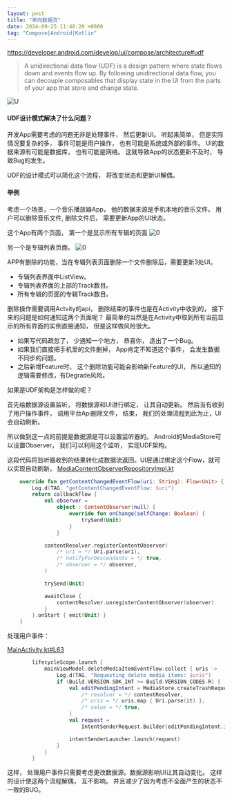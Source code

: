 ```yaml
---
layout: post
title: "单向数据流"
date: 2024-09-25 11:48:28 +0800
tag: "Compose|Android|Kotlin"
---
```


https://developer.android.com/develop/ui/compose/architecture#udf
> A unidirectional data flow (UDF) is a design pattern where state flows down and events flow up. By following unidirectional data flow, you can decouple composables that display state in the UI from the parts of your app that store and change state.

![U](https://developer.android.com/static/develop/ui/compose/images/state-unidirectional-flow.png)

#### UDF设计模式解决了什么问题？

开发App需要考虑的问题无非是处理事件， 然后更新UI。 听起来简单， 但是实际情况要复杂的多， 
事件可能是用户操作， 也有可能是系统或外部的事件。 UI的数据来源有可能是数据库， 也有可能是网络。
这就导致App的状态更新不及时， 导致Bug的发生。

UDF的设计模式可以简化这个流程， 将改变状态和更新UI解偶。

#### 举例
考虑一个场景，一个音乐播放器App， 他的数据来源是手机本地的音乐文件。
用户可以删除音乐文件, 删除文件后， 需要更新App的UI状态。

这个App有两个页面， 
第一个是显示所有专辑的页面 
![0](/images/image1.png)

另一个是专辑列表页面。
![0](/images/image2.png)

APP有删除的功能，当在专辑列表页面删除一个文件删除后，需要更新3处UI。
 - 专辑列表界面中ListView。
 - 专辑列表界面的上部的Track数目。
 - 所有专辑的页面的专辑Track数目。

删除操作需要调用Actvity的api， 删除结束的事件也是在Activity中收到的， 接下来的问题是如何通知这两个页面呢？
最简单的当然是在Activity中取到所有当前显示的所有界面的实例直接通知， 但是这样做风险很大。
 - 如果写代码疏忽了， 少通知一个地方， 恭喜你， 造出了一个Bug。 
 - 如果我们直接把手机里的文件删掉， App肯定不知道这个事件， 会发生数据不同步的问题。
 - 之后新增Feature时， 这个删除功能可能会影响新Feature的UI， 所以通知的逻辑需要修改，有Degrade风险。

如果是UDF架构是怎样做的呢？

首先给数据源设置监听， 将数据源和UI进行绑定， 让其自动更新。
然后当有收到了用户操作事件， 调用平台Api删除文件， 结束， 我们的处理流程到此为止，UI会自动刷新。

所以做到这一点的前提是数据源是可以设置监听器的。
Android的MediaStore可以设置Observer， 我们可以利用这个监听， 实现UDF架构。


这段代码将监听器收到的结果转化成数据流返回。UI层通过绑定这个Flow，就可以实现自动刷新。
[MediaContentObserverRepositoryImpl.kt](https://github.com/andannn/Melodify/blob/master/core/data/src/main/java/com/andannn/melodify/core/data/repository/MediaContentObserverRepositoryImpl.kt#L44)
```kotlin
    override fun getContentChangedEventFlow(uri: String): Flow<Unit> {
        Log.d(TAG, "getContentChangedEventFlow: $uri")
        return callbackFlow {
            val observer =
                object : ContentObserver(null) {
                    override fun onChange(selfChange: Boolean) {
                        trySend(Unit)
                    }
                }

            contentResolver.registerContentObserver(
                /* uri = */ Uri.parse(uri),
                /* notifyForDescendants = */ true,
                /* observer = */ observer,
            )

            trySend(Unit)

            awaitClose {
                contentResolver.unregisterContentObserver(observer)
            }
        }.onStart { emit(Unit) }
    }
```

处理用户事件：

[MainActivity.kt#L63](https://github.com/andannn/Melodify/blob/master/app/src/main/java/com/andannn/melodify/MainActivity.kt#L63)
```kotlin
        lifecycleScope.launch {
            mainViewModel.deleteMediaItemEventFlow.collect { uris ->
                Log.d(TAG, "Requesting delete media items: $uris")
                if (Build.VERSION.SDK_INT >= Build.VERSION_CODES.R) {
                    val editPendingIntent = MediaStore.createTrashRequest(
                        /* resolver = */ contentResolver,
                        /* uris = */ uris.map { Uri.parse(it) },
                        /* value = */ true,
                    )
                    val request =
                        IntentSenderRequest.Builder(editPendingIntent.intentSender).build()

                    intentSenderLauncher.launch(request)
                }
            }
        }
```

这样， 处理用户事件只需要考虑更改数据源。数据源影响UI让其自动变化。 这样的设计使这两个流程解偶， 互不影响。 并且减少了因为考虑不全面产生的状态不一致的BUG。












